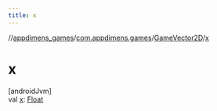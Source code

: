 ```yaml
---
title: x
---
```

//[appdimens_games](../../../index.html)/[com.appdimens.games](../index.html)/[GameVector2D](index.html)/[x](x.html)



# x



[androidJvm]\
val [x](x.html): [Float](https://kotlinlang.org/api/core/kotlin-stdlib/kotlin/-float/index.html)




